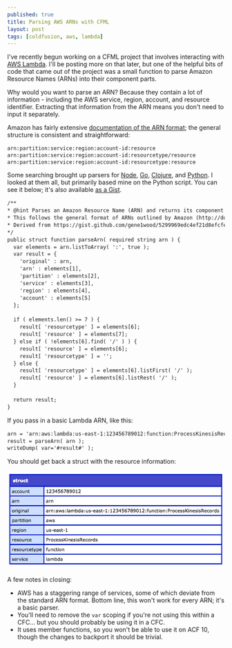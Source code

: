 ```yaml
---
published: true
title: Parsing AWS ARNs with CFML
layout: post
tags: [coldfusion, aws, lambda]
---
```

I've recently begun working on a CFML project that involves interacting with [AWS Lambda](https://aws.amazon.com/lambda/). I'll be posting more on that later, but one of the helpful bits of code that came out of the project was a small function to parse Amazon Resource Names (ARNs) into their component parts.
<!--more-->

Why would you want to parse an ARN? Because they contain a lot of information - including the AWS service, region, account, and resource identifier. Extracting that information from the ARN means you don't need to input it separately.

Amazon has fairly extensive [documentation of the ARN format](https://docs.aws.amazon.com/general/latest/gr/aws-arns-and-namespaces.html); the general structure is consistent and straightforward:

```
arn:partition:service:region:account-id:resource
arn:partition:service:region:account-id:resourcetype/resource
arn:partition:service:region:account-id:resourcetype:resource
```
Some searching brought up parsers for [Node](https://www.npmjs.com/package/aws-arn-parser), [Go](https://github.com/gigawattio/awsarn), [Clojure](https://github.com/skybet/aws-arn), and [Python](https://gist.github.com/gene1wood/5299969edc4ef21d8efcfea52158dd40). I looked at them all, but primarily based mine on the Python script. You can see it below; it's also available [as a Gist](https://gist.github.com/mjclemente/37d8ccd25b3ae5f0a31f9b209b0a8a74).

```cfc
/**
* @hint Parses an Amazon Resource Name (ARN) and returns its component parts as an object.
* This follows the general format of ARNs outlined by Amazon (http://docs.aws.amazon.com/general/latest/gr/aws-arns-and-namespaces.html), but does not fully account for all possible formats
* Derived from https://gist.github.com/gene1wood/5299969edc4ef21d8efcfea52158dd40
*/
public struct function parseArn( required string arn ) {
  var elements = arn.listToArray( ':', true );
  var result = {
    'original' : arn,
    'arn' : elements[1],
    'partition' : elements[2],
    'service' : elements[3],
    'region' : elements[4],
    'account' : elements[5]
  };

  if ( elements.len() >= 7 ) {
    result[ 'resourcetype' ] = elements[6];
    result[ 'resource' ] = elements[7];
  } else if ( !elements[6].find( '/' ) ) {
    result[ 'resource' ] = elements[6];
    result[ 'resourcetype' ] = '';
  } else {
    result[ 'resourcetype' ] = elements[6].listFirst( '/' );
    result[ 'resource' ] = elements[6].listRest( '/' );
  }

  return result;
}
```

If you pass in a basic Lambda ARN, like this:

```cfc
arn = 'arn:aws:lambda:us-east-1:123456789012:function:ProcessKinesisRecords';
result = parseArn( arn );
writeDump( var='#result#' );
```
You should get back a struct with the resource information:

![parse aws arn result struct](/public/assets/images/parse-aws-arn-result-struct.png)

A few notes in closing:

* AWS has a staggering range of services, some of which deviate from the standard ARN format. Bottom line, this won't work for every ARN; it's a basic parser.
* You'll need to remove the `var` scoping if you're not using this within a CFC... but you should probably be using it in a CFC.
* It uses member functions, so you won't be able to use it on ACF 10, though the changes to backport it should be trivial.

